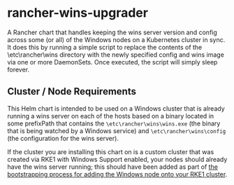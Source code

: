 # rancher-wins-upgrader

A Rancher chart that handles keeping the wins server version and config across some (or all) of the Windows nodes on a Kubernetes cluster in sync. It does this by running a simple script to replace the contents of the \etc\rancher\wins directory with the newly specified config and wins image via one or more DaemonSets. Once executed, the script will simply sleep forever.

## Cluster / Node Requirements

This Helm chart is intended to be used on a Windows cluster that is already running a wins server on each of the hosts based on a binary located in some prefixPath that contains the `\etc\rancher\wins\wins.exe` (the binary that is being watched by a Windows service) and `\etc\rancher\wins\config` (the configuration for the wins server). 

If the cluster you are installing this chart on is a custom cluster that was created via RKE1 with Windows Support enabled, your nodes should already have the wins server running; this should have been added as part of [the bootstrapping process for adding the Windows node onto your RKE1 cluster](https://github.com/rancher/rancher/blob/master/package/windows/bootstrap.ps1).